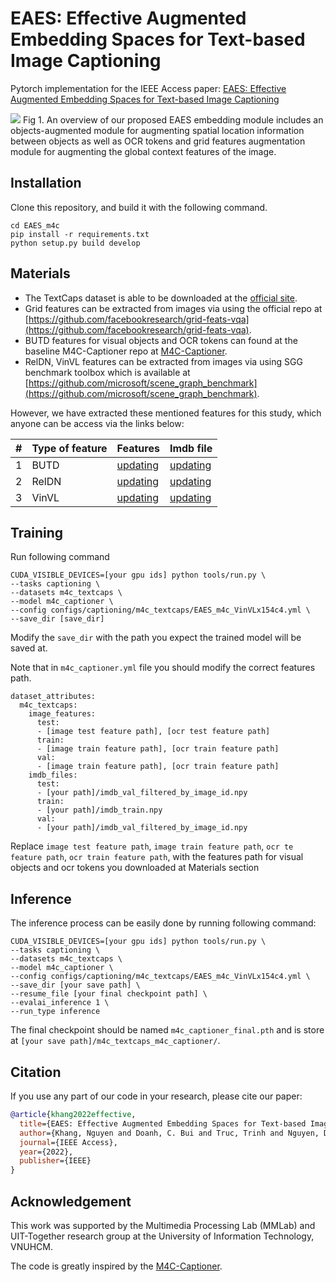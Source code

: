 # EAES: Effective Augmented Embedding Spaces for Text-based Image Captioning

Pytorch implementation for the IEEE Access paper: [EAES: Effective Augmented Embedding Spaces for Text-based Image Captioning]()

![](https://i.imgur.com/EhVScIV.png)
Fig 1. An overview of our proposed EAES embedding module includes an objects-augmented module for augmenting spatial location information between objects as well as OCR tokens and grid features augmentation module for augmenting the global context features of the image.

## Installation

Clone this repository, and build it with the following command.

```
cd EAES_m4c
pip install -r requirements.txt
python setup.py build develop
```

## Materials

* The TextCaps dataset is able to be downloaded at the [official site](https://textvqa.org/textcaps/dataset/#).
* Grid features can be extracted from images via using the official repo at [https://github.com/facebookresearch/grid-feats-vqa](https://github.com/facebookresearch/grid-feats-vqa).
* BUTD features for visual objects and OCR tokens can found at the baseline M4C-Captioner repo at [M4C-Captioner](https://github.com/ronghanghu/mmf).
* RelDN, VinVL features can be extracted from images via using SGG benchmark toolbox which is available at [https://github.com/microsoft/scene_graph_benchmark](https://github.com/microsoft/scene_graph_benchmark).

However, we have extracted these mentioned features for this study, which anyone can be access via the links below:

| # | Type of feature | Features | Imdb file |
| -------- | -------- | -------- | -------- |
| 1     | BUTD      | [updating]()     | [updating]() |
| 2     | RelDN     | [updating]()     | [updating]() |
| 3     | VinVL     | [updating]()     | [updating]() |



## Training

Run following command

```
CUDA_VISIBLE_DEVICES=[your gpu ids] python tools/run.py \
--tasks captioning \
--datasets m4c_textcaps \
--model m4c_captioner \
--config configs/captioning/m4c_textcaps/EAES_m4c_VinVLx154c4.yml \
--save_dir [save_dir]
```

Modify the `save_dir` with the path you expect the trained model will be saved at.

Note that in `m4c_captioner.yml` file you should modify the correct features path.

```
dataset_attributes:
  m4c_textcaps:
    image_features:
      test:
      - [image test feature path], [ocr test feature path]
      train:
      - [image train feature path], [ocr train feature path]
      val:
      - [image train feature path], [ocr train feature path]
    imdb_files:
      test:
      - [your path]/imdb_val_filtered_by_image_id.npy
      train:
      - [your path]/imdb_train.npy
      val:
      - [your path]/imdb_val_filtered_by_image_id.npy
```

Replace `image test feature path`, `image train feature path`, `ocr te feature path`, `ocr train feature path`, with the features path for visual objects and ocr tokens you downloaded at Materials section

## Inference

The inference process can be easily done by running following command:

```
CUDA_VISIBLE_DEVICES=[your gpu ids] python tools/run.py \
--tasks captioning \
--datasets m4c_textcaps \
--model m4c_captioner \
--config configs/captioning/m4c_textcaps/EAES_m4c_VinVLx154c4.yml \
--save_dir [your save path] \
--resume_file [your final checkpoint path] \
--evalai_inference 1 \
--run_type inference
```

The final checkpoint should be named `m4c_captioner_final.pth` and is store at `[your save path]/m4c_textcaps_m4c_captioner/`.

## Citation

If you use any part of our code in your research, please cite our paper:

```BibTex
@article{khang2022effective,
  title={EAES: Effective Augmented Embedding Spaces for Text-based Image Captioning},
  author={Khang, Nguyen and Doanh, C. Bui and Truc, Trinh and Nguyen, D. Vo},
  journal={IEEE Access},
  year={2022},
  publisher={IEEE}
}
```

## Acknowledgement

This work was supported by the Multimedia Processing Lab
(MMLab) and UIT-Together research group at the University of Information Technology, VNUHCM.

The code is greatly inspired by the [M4C-Captioner](https://github.com/ronghanghu/mmf).
